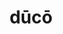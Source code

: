 ---
title: dūcō
meaning: to lead
ch: ten
pos: verb
inf: dūcere
secondppstem: dūc
infend: ere
conjugation: third
derivatives: productive, conducive
mt: yes
mt5thru7: yes
f1: yes
f: yes
---